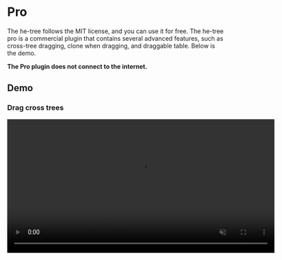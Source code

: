 # Pro

The he-tree follows the MIT license, and you can use it for free. The he-tree pro is a commercial plugin that contains several advanced features, such as cross-tree dragging, clone when dragging, and draggable table. Below is the demo.

**The Pro plugin does not connect to the internet.**

## Demo

### Drag cross trees

<video width="620" src="/videos/he-tree-cross-tree-drag.mp4" loop muted autoplay/>

### Copy node when drag

<video width="620" src="/videos/he-tree-drag-copy.mp4" loop muted autoplay/>

### Draggable table

<video width="620" src="/videos/he-tree-drag-table.mp4" loop muted autoplay/>

## Licenses

**The following licenses applies to he-tree 2.0.0 and later versions.**

**Regular License: $50.00 USD**

- Number of final products: **1**
- Use in an final product that's sold more than 5 copies: **disallowed**

**Extended License: $500.00 USD**

- Number of final products: **20**
- Use in an final product that's sold more than 5 copies: **allowed**

## Buy with Email

Please click on the link below to send us an email with pre-set content. Then, we will send you a Paypal invoice. You can pay using your Paypal account or credit card. Once payment is completed, we will send you the license and document for he-tree pro within 24 hours.

- <a href="mailto:phphe@outlook.com?subject=Buy he-tree pro regular license&body=I want to buy Regular License for email 'your email'. You can enter more if you have other requirements.">Buy Regular License</a>
- <a href="mailto:phphe@outlook.com?subject=Buy he-tree pro extended license&body=I want to buy Extended License for email 'your email'. You can enter more if you have other requirements.">Buy Extended License</a>

## Buy through other way

Please <a href="mailto:phphe@outlook.com?subject=&body=">contact me</a> by email.

## Already purchased the old version

If you have already purchased the old version [he-tree-vue](https://he-tree-vue.phphe.com/), then you can get he-tree for free. Please <a href="mailto:phphe@outlook.com?subject=Request he-tree&body=I have purchased he-tree-vue. I want to get same license of he-tree.">contact me</a>.

## Hire me

I can work on the custom made of he-tree. Advanced Vue custom components. And other work about Vue. Please <a href="mailto:phphe@outlook.com?subject=&body=">contact me</a> by email. My commission is $30 per hour for tasks under 4 hours and $25 per hour for tasks over 4 hours.

## Contact

- Email: phphe@outlook.com
